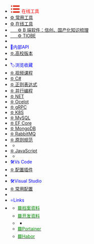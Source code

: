 -  <span style='color:Red'><img src="wwwroot/images/MR.svg" alt="" style="margin-bottom:-4px" />&nbsp;在线工具</span>
-  [⚙ 常用工具](v2.0.0)
-  [⚙ 在线工具](e1.0.0)
-  [&nbsp;&nbsp;&nbsp;&nbsp;&nbsp; ⚙ B 端软件：信创、国产化知识梳理](https://mp.weixin.qq.com/s?__biz=MzAwNTMxMzg1MA==&mid=2654097022&idx=1&sn=5edf10c0c7c232af30f21ccb4e4503d4&chksm=80d86a2bb7afe33d52f4273098d4657228c93d26fbb532da4a0696ade16216090ac92ea36eff&mpshare=1&scene=23&srcid=0711B1bxOWazt4NsMGxtI4il&sharer_sharetime=1689067636631&sharer_shareid=a6c83a6b87e114417312bf85e473adcb#rd)
-  [&nbsp;&nbsp;&nbsp;&nbsp;&nbsp; ⚙ TIOBE](https://www.tiobe.com/tiobe-index/)
-  
-  <span style='color:Blue'>📗内部API</span>
-  [✡.高校版本](h1.0.0)
-  
-  <span style='color:Blue'>🏷浏览收藏</span>
-  [✡ 视频课程](e5.0.0)
-  [✡ C#](e4.0.0)
-  [✡ 正则表达式](z1.0.0)
-  [✡ 并行编程](e3.0.0)
-  [✡ NET](e2.0.0)
-  [✡ Ocelot](o1.0.0)
-  [✡ gRPC](r1.0.0)
-  [✡ K8S](k1.0.0)
-  [✡ MySQL](m1.0.0)
-  [✡ EF Core](e7.0.0)
-  [✡ MongoDB](e8.0.0)
-  [✡ RabbitMQ](e9.0.0)
-  [✡ 原则规范](e6.0.0)
-  -
-  [✡ JavaScript](e10.0.0)
-  -
-  <span style='color:Blue'>🛠Vs Code</span>
-  [✡ 配置插件](vs1.0.0)
-  
-  <span style='color:Blue'>🛠Visual Studio</span>
-  [✡ 常用配置](vs2.0.0)
-  
-  <span style='color:Blue'>⭐Links</span>
-  - [<span style='color:#008B00'>🟥档案资料</span>](https://www.processon.com/mindmap/600fdb0a1e0853507b2dbcd9 ':target=_blank')
   - [<span style='color:#008B00'>🟥开发资料</span>](https://www.processon.com/mindmap/600fdafb7d9c085b8d60d45b ':target=_blank')
   - -
   - [<span style='color:#008B00'>🟩Portainer</span>](http://oa.pm2.com.cn:9000 ':target=_blank')
   - [<span style='color:#008B00'>🟩Habor</span>](http://oa.pm2.com.cn:8087 ':target=_blank')

